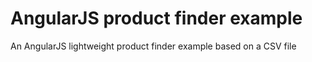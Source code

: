 AngularJS product finder example
================================

An AngularJS lightweight product finder example based on a CSV file
